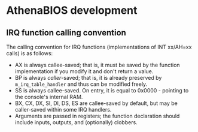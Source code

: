 # AthenaBIOS development

## IRQ function calling convention

The calling convention for IRQ functions (implementations of INT xx/AH=xx calls) is as follows:

- AX is always callee-saved; that is, it must be saved by the function implementation if you modify it and don't return a value.
- BP is always *caller*-saved; that is, it is already preserved by `m_irq_table_handler` and thus can be modified freely.
- SS is always callee-saved. On entry, it is equal to 0x0000 - pointing to the console's internal RAM.
- BX, CX, DX, SI, DI, DS, ES are callee-saved by default, but may be caller-saved within some IRQ handlers.
- Arguments are passed in registers; the function declaration should include inputs, outputs, and (optionally) clobbers.
